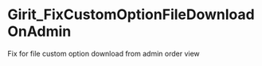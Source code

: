 # Girit_FixCustomOptionFileDownloadOnAdmin
Fix for file custom option download from admin order view
